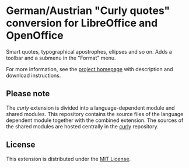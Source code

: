 # German/Austrian "Curly quotes" conversion for LibreOffice and OpenOffice

Smart quotes, typographical apostrophes, ellipses and so on. 
 Adds a toolbar and a submenu in the "Format" menu.

For more information, see the [project homepage](https://peter88213.github.io/curly-de-DE) with description and download instructions.

## Please note

The *curly* extension is divided into a language-dependent module and shared modules. This repository contains the source files of the language dependent module together with the combined extension. The sources of the shared modules are hosted centrally in the [curly](https://github.com/peter88213/curly) repository.

## License

This extension is distributed under the [MIT License](http://www.opensource.org/licenses/mit-license.php).

